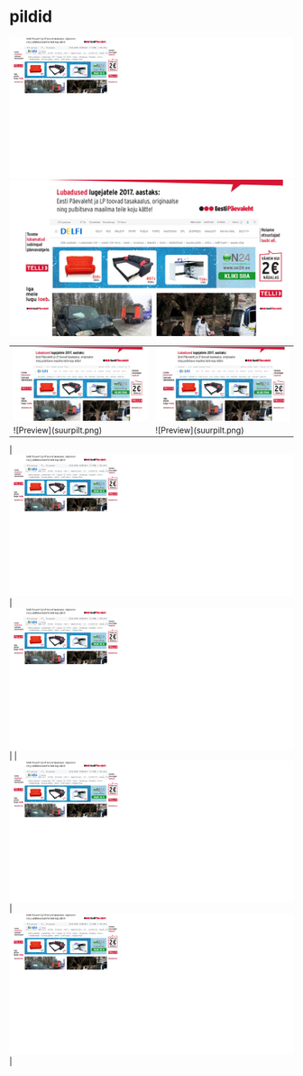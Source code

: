# pildid
[![alt text](vaike1.png)](suurpilt.png)
![Preview](suurpilt.png)
<table>
<tr>
  <td>
  <img src="https://github.com/katsegit/pildid/blob/master/suurpilt.png" style="border-style: hidden;">
  </td>
    <td>
    <img src="https://github.com/katsegit/pildid/blob/master/suurpilt.png">
  </td>
</tr>
<tr>
  <td>
  ![Preview](suurpilt.png)
  </td>
    <td>
    ![Preview](suurpilt.png)
  </td>
</tr>
</table>

|[![alt text](vaike1.png)](suurpilt.png)| [![alt text](vaike1.png)](suurpilt.png)|
|[![alt text](vaike1.png)](suurpilt.png)| [![alt text](vaike1.png)](suurpilt.png)|
